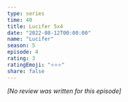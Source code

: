 ```yaml
---
type: series
time: 40
title: Lucifer 5x4
date: "2022-08-12T00:00:00"
name: "Lucifer"
season: 5
episode: 4
rating: 3
ratingEmoji: "⭐️⭐️⭐️"
share: false
---
```


_[No review was written for this episode]_

